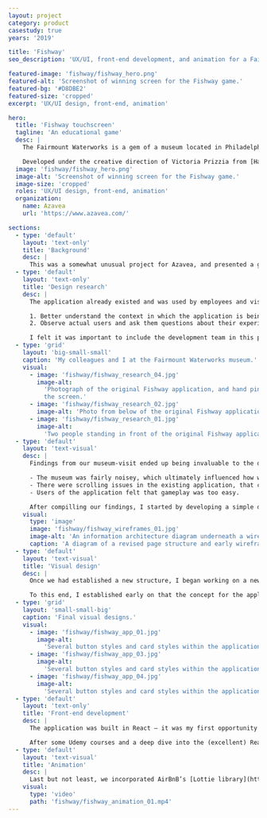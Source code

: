 ```yaml
---
layout: project
category: product
casestudy: true
years: '2019'

title: 'Fishway'
seo_description: 'UX/UI, front-end development, and animation for a Fairmount Waterworks educational application.'

featured-image: 'fishway/fishway_hero.png'
featured-alt: 'Screenshot of winning screen for the Fishway game.'
featured-bg: '#D8DBE2'
featured-size: 'cropped'
excerpt: 'UX/UI design, front-end, animation'

hero:
  title: 'Fishway touchscreen'
  tagline: 'An educational game'
  desc: |
    The Fairmount Waterworks is a gem of a museum located in Philadelphia along the Schuylkill trail. The museum planned to redesign an touchscreen application that accompanies their tour of the fishway, just outside of the museum. 

    Developed under the creative direction of Victoria Prizzia from [Habithèque](https://www.habitheque.com/)
  image: 'fishway/fishway_hero.png'
  image-alt: 'Screenshot of winning screen for the Fishway game.'
  image-size: 'cropped'
  roles: 'UX/UI design, front-end, animation'
  organization:
    name: Azavea
    url: 'https://www.azavea.com/'

sections:
  - type: 'default'
    layout: 'text-only'
    title: 'Background'
    desc: |
      This was a somewhat unusual project for Azavea, and presented a great opportunity to design something special for a local institution. The team also worked with some new-to-us techniques, writing a React App using [styled-components](https://styled-components.com/) rather than a classic SASS project set-up.
  - type: 'default'
    layout: 'text-only'
    title: 'Design research'
    desc: |
      The application already existed and was used by employees and visitors of the museum. As a result, we already knew the audience for the application was necessarily broad. Our first step was to make a visit to the site, notebooks and camera-phones in hand. To get the best data, we went during a high-traffic time and intended to conduct guerilla interviews. My aim was to: 

      1. Better understand the context in which the application is being used.
      2. Observe actual users and ask them questions about their experience.

      I felt it was important to include the development team in this process so that they could develop empathy for the user and become thought-partners at this early stage of the project.
  - type: 'grid'
    layout: 'big-small-small'
    caption: 'My colleagues and I at the Fairmount Waterworks museum.'
    visual:
      - image: 'fishway/fishway_research_04.jpg'
        image-alt:
          'Photograph of the original Fishway application, and hand pinching on
          the screen.'
      - image: 'fishway/fishway_research_02.jpg'
        image-alt: 'Photo from below of the original Fishway application.'
      - image: 'fishway/fishway_research_01.jpg'
        image-alt:
          'Two people standing in front of the original Fishway application.'
  - type: 'default'
    layout: 'text-visual'
    desc: |
      Findings from our museum-visit ended up being invaluable to the design and development process. We learned a lot about how people used the application, what other exhibits looked like, and technical issues in the current application. As a company, we don’t typically work on games or exhibit applications, so we also were able to get a good feel for what gameplay could be like. Some key findings were:

      - The museum was fairly noisey, which ultimately influenced how we handled sound.
      - There were scrolling issues in the existing application, that caused confusion for even employees at the museum.
      - Users of the application felt that gameplay was too easy.

      After compilling our findings, I started by developing a simple diagram of a new organization for the application, and then black-and-white wireframes of improved gameplay.
    visual:
      type: 'image'
      image: 'fishway/fishway_wireframes_01.jpg'
      image-alt: 'An information architecture diagram underneath a wireframe.'
      caption: 'A diagram of a revised page structure and early wireframe.'
  - type: 'default'
    layout: 'text-visual'
    title: 'Visual design'
    desc: |
      Once we had established a new structure, I began working on a new visual style. Fortunately, we were able to use illustrations that had already been embedded into the application. I wanted to ensure that the application design would act as a semi-neutral frame for the illustrations to act as the star. 

      To this end, I established early on that the concept for the application’s structure would be going to different depths of the fishway. As the user navigates to different sections, the screen behind the content changes color to indicate depth, with the entrance and the game being partially above the waves.
  - type: 'grid'
    layout: 'small-small-big'
    caption: 'Final visual designs.'
    visual:
      - image: 'fishway/fishway_app_01.jpg'
        image-alt:
          'Several button styles and card styles within the application.'
      - image: 'fishway/fishway_app_03.jpg'
        image-alt:
          'Several button styles and card styles within the application.'
      - image: 'fishway/fishway_app_04.jpg'
        image-alt:
          'Several button styles and card styles within the application.'
  - type: 'default'
    layout: 'text-only'
    title: 'Front-end development'
    desc: |
      The application was built in React – it was my first opportunity to use the framework. Though the application already existed, it was built long enough ago that it made sense for our development team to start from scratch. 

      After some Udemy courses and a deep dive into the (excellent) React docs, I began applying the color scheme, creating reusable UI components, and incorporating a new typeface. I wanted mimimal UI, and chose to build the front-end upon [Rebass.js](https://rebassjs.org/). This offered some much-needed flexibility, while giving us a light-weight starting point.
  - type: 'default'
    layout: 'text-visual'
    title: 'Animation'
    desc: |
      Last but not least, we incorporated AirBnB’s [Lottie library](https://airbnb.io/lottie/) in order to use custom SVG illustrations, as well as [React Transition Group](http://reactcommunity.org/react-transition-group/css-transition) in order to animate fish on the homescreen and smooth transitions between sections of the application.
    visual:
      type: 'video'
      path: 'fishway/fishway_animation_01.mp4'
---
```

